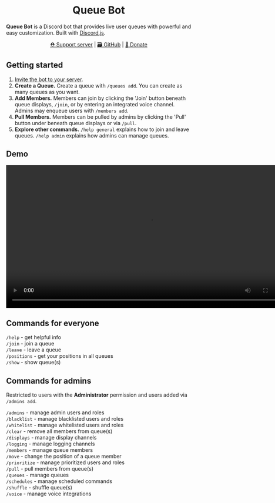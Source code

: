 <div align="center">
   <h1>Queue Bot</h1>
</div>

**Queue Bot** is a Discord bot that provides live user queues with powerful and easy customization.
Built with [Discord.js](https://discord.js.org/).

<p align="center">
  <a href="https://discord.gg/RbmfnP3">⛑️ Support server</a> | 
  <a href="https://github.com/ArrowM/Queue-Bot">🗃️ GitHub</a> | 
  <a href="https://www.buymeacoffee.com/Arroww">💖 Donate</a>
</p>

## Getting started

1. [Invite the bot to your server](https://discord.com/oauth2/authorize?client_id=679018301543677959).
2. **Create a Queue.** Create a queue with `/queues add`. You can create as many queues as you want.
3. **Add Members.** Members can join by clicking the 'Join' button beneath queue displays, `/join`, or by entering an integrated voice channel. Admins may enqueue users with `/members add`.
4. **Pull Members.** Members can be pulled by admins by clicking the 'Pull' button under beneath queue displays or via `/pull`.
5. **Explore other commands.** `/help general` explains how to join and leave queues. `/help admin` explains how admins can manage queues.

## Demo

<div align="center">
   <video src="https://github.com/ArrowM/Queue-Bot/assets/42418080/157a3864-dfe9-421e-a0ba-9784b5092e64" width="778"></video>
</div>

## Commands for everyone

`/help` - get helpful info  
`/join` - join a queue  
`/leave` - leave a queue  
`/positions` - get your positions in all queues  
`/show` - show queue(s)  

## Commands for admins

Restricted to users with the **Administrator** permission and users added via `/admins add`.

`/admins` - manage admin users and roles  
`/blacklist` - manage blacklisted users and roles  
`/whitelist` - manage whitelisted users and roles  
`/clear` - remove all members from queue(s)  
`/displays` - manage display channels  
`/logging` - manage logging channels  
`/members` - manage queue members  
`/move` - change the position of a queue member  
`/prioritize` - manage prioritized users and roles  
`/pull` - pull members from queue(s)  
`/queues` - manage queues  
`/schedules` - manage scheduled commands  
`/shuffle` - shuffle queue(s)  
`/voice` - manage voice integrations  
